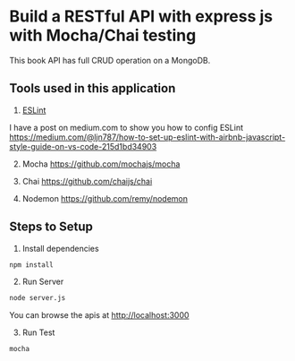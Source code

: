 # Build a RESTful API with express js with Mocha/Chai testing

This book API has full CRUD operation on a MongoDB.

## Tools used in this application

1. [ESLint](https://github.com/eslint/eslint)

I have a post on medium.com to show you how to config ESLint <https://medium.com/@ljn787/how-to-set-up-eslint-with-airbnb-javascript-style-guide-on-vs-code-215d1bd34903>

2. Mocha <https://github.com/mochajs/mocha>

3. Chai <https://github.com/chaijs/chai>

4. Nodemon <https://github.com/remy/nodemon>

## Steps to Setup

1. Install dependencies

```bash
npm install
```

2. Run Server

```bash
node server.js
```

You can browse the apis at <http://localhost:3000>

3. Run Test

```bash
mocha
```
